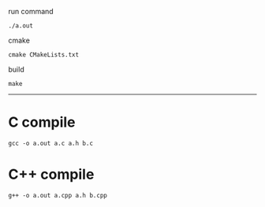 run command
```
./a.out
```

cmake
```
cmake CMakeLists.txt
```

build
```
make
```

------------
# C compile
```
gcc -o a.out a.c a.h b.c 
```

# C++ compile
```
g++ -o a.out a.cpp a.h b.cpp 
```